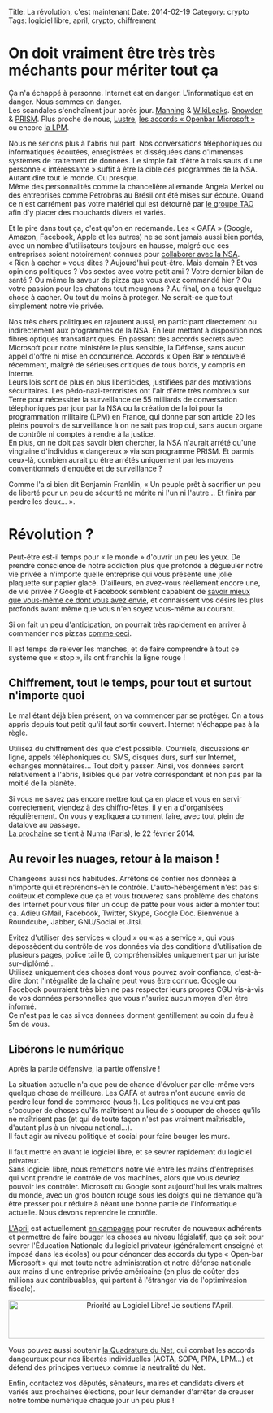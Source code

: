 Title: La révolution, c'est maintenant
Date: 2014-02-19
Category: crypto
Tags: logiciel libre, april, crypto, chiffrement

# On doit vraiment être très très méchants pour mériter tout ça

Ça n'a échappé à personne. Internet est en danger. L'informatique est en danger. Nous sommes en danger.<br/>
Les scandales s'enchaînent jour après jour. [Manning](https://fr.wikipedia.org/wiki/Bradley_Manning) & [WikiLeaks](https://fr.wikipedia.org/wiki/Bradley_Manning). [Snowden](https://fr.wikipedia.org/wiki/Edward_Snowden) & [PRISM](https://fr.wikipedia.org/wiki/PRISM_(programme_de_surveillance)). Plus proche de nous, [Lustre](http://reflets.info/accords-lustre-le-gouvernement-commence-a-lever-le-voile-sur-le-prism-francais/), [les accords « Openbar Microsoft »](http://www.april.org/lotan-impose-microsoft-et-les-backdoors-de-la-nsa-au-ministere-de-la-defense) ou encore [la LPM](http://rue89.nouvelobs.com/2013/12/19/loi-programmation-militaire-scandale-fait-sploutch-248467).

Nous ne serions plus à l'abris nul part. Nos conversations téléphoniques ou informatiques écoutées, enregistrées et disséquées dans d'immenses systèmes de traitement de données. Le simple fait d'être à trois sauts d'une personne « intéressante » suffit à être la cible des programmes de la NSA. Autant dire tout le monde. Ou presque.<br/>
Même des personnalités comme la chancelière allemande Angela Merkel ou des entreprises comme Petrobras au Brésil ont été mises sur écoute.
Quand ce n'est carrément pas votre matériel qui est détourné par [le groupe TAO](http://www.01net.com/editorial/611062/comment-la-nsa-peut-bidouiller-votre-iphone-votre-wifi-votre-pc-votre-ecran/) afin d'y placer des mouchards divers et variés.

Et le pire dans tout ça, c'est qu'on en redemande. Les « GAFA » (Google, Amazon, Facebook, Apple et les autres) ne se sont jamais aussi bien portés, avec un nombre d'utilisateurs toujours en hausse, malgré que ces entreprises soient notoirement connues pour [collaborer avec la NSA](https://upload.wikimedia.org/wikipedia/commons/c/c7/Prism_slide_5.jpg).<br/>
« Rien à cacher » vous dites ? Aujourd'hui peut-être. Mais demain ? Et vos opinions politiques ? Vos sextos avec votre petit ami ? Votre dernier bilan de santé ? Ou même la saveur de pizza que vous avez commandé hier ? Ou votre passion pour les chatons tout meugnons ?
Au final, on a tous quelque chose à cacher. Ou tout du moins à protéger. Ne serait-ce que tout simplement notre vie privée.

Nos très chers politiques en rajoutent aussi, en participant directement ou indirectement aux programmes de la NSA. En leur mettant à disposition nos fibres optiques transatlantiques. En passant des accords secrets avec Microsoft pour notre ministère le plus sensible, la Défense, sans aucun appel d'offre ni mise en concurrence. Accords « Open Bar » renouvelé récemment, malgré de sérieuses critiques de tous bords, y compris en interne.<br/>
Leurs lois sont de plus en plus liberticides, justifiées par des motivations sécuritaires. Les pédo-nazi-terroristes ont l'air d'être très nombreux sur Terre pour nécessiter la surveillance de 55 milliards de conversation téléphoniques par jour par la NSA ou la création de la loi pour la programmation militaire (LPM) en France, qui donne par son article 20 les pleins pouvoirs de surveillance à on ne sait pas trop qui, sans aucun organe de contrôle ni comptes à rendre à la justice.<br/>
En plus, on ne doit pas savoir bien chercher, la NSA n'aurait arrété qu'une vingtaine d'individus « dangereux » via son programme PRISM. Et parmis ceux-là, combien aurait pu être arrétés uniquement par les moyens conventionnels d'enquête et de surveillance ?

Comme l'a si bien dit Benjamin Franklin, « Un peuple prêt à sacrifier un peu de liberté pour un peu de sécurité ne mérite ni l'un ni l'autre… Et finira par perdre les deux… ».

# Révolution ?

Peut-être est-il temps pour « le monde » d'ouvrir un peu les yeux. De prendre conscience de notre addiction plus que profonde à dégueuler notre vie privée à n'importe quelle entreprise qui vous présente une jolie plaquette sur papier glacé.
D'ailleurs, en avez-vous réellement encore une, de vie privée ? Google et Facebook semblent capablent de [savoir mieux que vous-même ce dont vous avez envie](http://www.challenges.fr/internet/20130123.CHA5414/google-connait-plus-de-choses-sur-vous-que-votre-propre-famille.html), et connaissent vos désirs les plus profonds avant même que vous n'en soyez vous-même au courant.

Si on fait un peu d'anticipation, on pourrait très rapidement en arriver à commander nos pizzas [comme ceci](http://owni.fr/2011/02/05/voila-a-quoi-pourrait-ressembler-la-commande-dune-pizza-en-2015/).

Il est temps de relever les manches, et de faire comprendre à tout ce système que « stop », ils ont franchis la ligne rouge !

## Chiffrement, tout le temps, pour tout et surtout n'importe quoi

Le mal étant déjà bien présent, on va commencer par se protéger. On a tous appris depuis tout petit qu'il faut sortir couvert. Internet n'échappe pas à la règle.

Utilisez du chiffrement dès que c'est possible. Courriels, discussions en ligne, appels téléphoniques ou SMS, disques durs, surf sur Internet, échanges monnétaires…
Tout doit y passer. Ainsi, vos données seront relativement à l'abris, lisibles que par votre correspondant et non pas par la moitié de la planète.

Si vous ne savez pas encore mettre tout ça en place et vous en servir correctement, viendez à des chiffro-fêtes, il y en a d'organisées régulièrement.
On vous y expliquera comment faire, avec tout plein de datalove au passage.<br/>
[La prochaine](http://events.numaparis.com/Evenements/Chiffrofete-3.0) se tient à Numa (Paris), le 22 février 2014.

## Au revoir les nuages, retour à la maison !

Changeons aussi nos habitudes. Arrêtons de confier nos données à n'importe qui et reprenons-en le contrôle.
L'auto-hébergement n'est pas si coûteux et complexe que ça et vous trouverez sans problème des chatons des Internet pour vous filer un coup de patte pour vous aider à monter tout ça.
Adieu GMail, Facebook, Twitter, Skype, Google Doc. Bienvenue à Roundcube, Jabber, GNU/Social et Jitsi.

Évitez d'utiliser des services « cloud » ou « as a service », qui vous dépossèdent du contrôle de vos données via des conditions d'utilisation de plusieurs pages, police taille 6, compréhensibles uniquement par un juriste sur-diplômé…<br/>
Utilisez uniquement des choses dont vous pouvez avoir confiance, c'est-à-dire dont l'intégralité de la chaîne peut vous être connue.
Google ou Facebook pourraient très bien ne pas respecter leurs propres CGU vis-à-vis de vos données personnelles que vous n'auriez aucun moyen d'en être informé.<br/>
Ce n'est pas le cas si vos données dorment gentillement au coin du feu à 5m de vous.

## Libérons le numérique

Après la partie défensive, la partie offensive !

La situation actuelle n'a que peu de chance d'évoluer par elle-même vers quelque chose de meilleure. Les GAFA et autres n'ont aucune envie de perdre leur fond de commerce (vous !). Les politiques ne veulent pas s'occuper de choses qu'ils maîtrisent au lieu de s'occuper de choses qu'ils ne maîtrisent pas (et qui de toute façon n'est pas vraiment maîtrisable, d'autant plus à un niveau national…).<br/>
Il faut agir au niveau politique et social pour faire bouger les murs.

Il faut mettre en avant le logiciel libre, et se sevrer rapidement du logiciel privateur.<br/>
Sans logiciel libre, nous remettons notre vie entre les mains d'entreprises qui vont prendre le contrôle de vos machines, alors que vous devriez pouvoir les contrôler.
Microsoft ou Google sont aujourd'hui les vrais maîtres du monde, avec un gros bouton rouge sous les doigts qui ne demande qu'à être presser pour réduire à néant une bonne partie de l'informatique actuelle. Nous devons reprendre le contrôle.

[L'April](http://www.april.org) est actuellement [en campagne](http://www.april.org/campagne/) pour recruter de nouveaux adhérents et permettre de faire bouger les choses au niveau législatif, que ça soit pour sevrer l'Éducation Nationale du logiciel privateur (généralement enseigné et imposé dans les écoles) ou pour dénoncer des accords du type « Open-bar Microsoft » qui met toute notre administration et notre défense nationale aux mains d'une entreprise privée américaine (en plus de coûter des millions aux contribuables, qui partent à l'étranger via de l'optimivasion fiscale).

<center>
<a href="http://april.org/campagne">
<img width="580" height="76"
src="http://april.org/campagne/images/priorite-logiciel-libre-je-soutiens-april.png"
alt="Priorité au Logiciel Libre! Je soutiens l'April." />
</a>
</center>

Vous pouvez aussi soutenir [la Quadrature du Net](https://soutien.laquadrature.net/), qui combat les accords dangeureux pour nos libertés individuelles (ACTA, SOPA, PIPA, LPM…) et défend des principes vertueux comme la neutralité du Net.

Enfin, contactez vos députés, sénateurs, maires et candidats divers et variés aux prochaines élections, pour leur demander d'arrêter de creuser notre tombe numérique chaque jour un peu plus !
